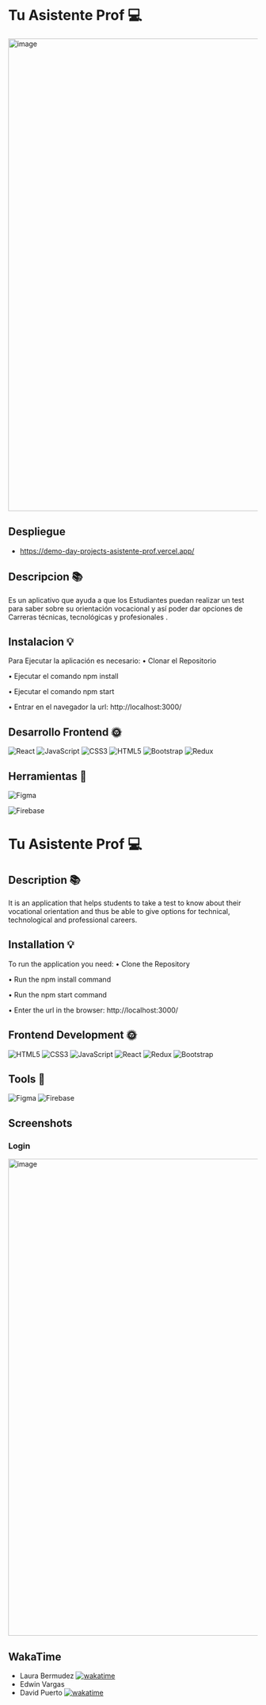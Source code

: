 # Tu Asistente Prof 💻
<img width="952" alt="image" src="https://user-images.githubusercontent.com/90290626/167674895-088b4ecf-faf8-4a58-b7db-cb4274328a68.png">

## Despliegue
- https://demo-day-projects-asistente-prof.vercel.app/


## Descripcion 📚
 Es un aplicativo que ayuda a que los Estudiantes puedan realizar un test para saber sobre su orientación vocacional y así poder dar opciones de Carreras técnicas, tecnológicas y profesionales .  
## Instalacion 💡 
 Para Ejecutar la aplicación es necesario:
• Clonar el Repositorio

• Ejecutar el comando npm install

• Ejecutar el comando npm start

• Entrar en el navegador la url:  http://localhost:3000/ 
 
## Desarrollo Frontend 🌞 
 ![React](https://img.shields.io/badge/react-%2320232a.svg?style=for-the-badge&logo=react&logoColor=%2361DAFB) ![JavaScript](https://img.shields.io/badge/javascript-%23323330.svg?style=for-the-badge&logo=javascript&logoColor=%23F7DF1E) ![CSS3](https://img.shields.io/badge/css3-%231572B6.svg?style=for-the-badge&logo=css3&logoColor=white) ![HTML5](https://img.shields.io/badge/html5-%23E34F26.svg?style=for-the-badge&logo=html5&logoColor=white) ![Bootstrap](https://img.shields.io/badge/bootstrap-%23563D7C.svg?style=for-the-badge&logo=bootstrap&logoColor=white) ![Redux](https://img.shields.io/badge/redux-%23593d88.svg?style=for-the-badge&logo=redux&logoColor=white) 
 
 
## Herramientas 🎨 
![Figma](https://img.shields.io/badge/figma-%23F24E1E.svg?style=for-the-badge&logo=figma&logoColor=white)

![Firebase](https://th.bing.com/th/id/OIP.VnP8WNkRxAIYvhjiF9sOPQAAAA?pid=ImgDet&rs=1)

# Tu Asistente Prof 💻
## Description 📚
 It is an application that helps students to take a test to know about their vocational orientation and thus be able to give options for technical, technological and professional careers. 
## Installation 💡 
 To run the application you need: 
• Clone the Repository 

• Run the npm install command 

• Run the npm start command 

• Enter the url in the browser: http://localhost:3000/ 
 
## Frontend Development 🌞 
 ![HTML5](https://img.shields.io/badge/html5-%23E34F26.svg?style=for-the-badge&logo=html5&logoColor=white) ![CSS3](https://img.shields.io/badge/css3-%231572B6.svg?style=for-the-badge&logo=css3&logoColor=white) ![JavaScript](https://img.shields.io/badge/javascript-%23323330.svg?style=for-the-badge&logo=javascript&logoColor=%23F7DF1E) ![React](https://img.shields.io/badge/react-%2320232a.svg?style=for-the-badge&logo=react&logoColor=%2361DAFB) ![Redux](https://img.shields.io/badge/redux-%23593d88.svg?style=for-the-badge&logo=redux&logoColor=white) ![Bootstrap](https://img.shields.io/badge/bootstrap-%23563D7C.svg?style=for-the-badge&logo=bootstrap&logoColor=white) 
 
 
## Tools 🎨 
 ![Figma](https://img.shields.io/badge/figma-%23F24E1E.svg?style=for-the-badge&logo=figma&logoColor=white)
![Firebase](https://th.bing.com/th/id/OIP.VnP8WNkRxAIYvhjiF9sOPQAAAA?pid=ImgDet&rs=1)


## Screenshots

### Login

<img width="961" alt="image" src="https://user-images.githubusercontent.com/90290626/167675959-d8944904-c35f-45e9-8934-31bf100a57f2.png">

## WakaTime
- Laura Bermudez
[![wakatime](https://wakatime.com/badge/user/1518fba1-7823-424b-96e7-60047d9d66b0/project/49b594d1-cd59-4107-95b8-1fdbf8eb2d5b.svg)](https://wakatime.com/badge/user/1518fba1-7823-424b-96e7-60047d9d66b0/project/49b594d1-cd59-4107-95b8-1fdbf8eb2d5b)
- Edwin Vargas
- David Puerto
[![wakatime](https://wakatime.com/badge/user/54d759a2-12d9-48b4-9e4e-88518abe7706/project/1f280c1f-07ba-43eb-8982-f5fdb7f29cf5.svg)](https://wakatime.com/badge/user/54d759a2-12d9-48b4-9e4e-88518abe7706/project/1f280c1f-07ba-43eb-8982-f5fdb7f29cf5)




